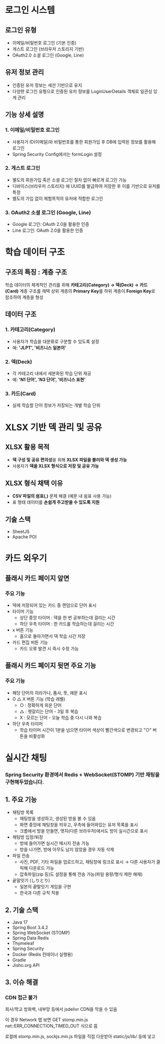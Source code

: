 # 로그인 시스템
## 로그인 유형
- 이메일/비밀번호 로그인 (기본 인증)
- 게스트 로그인 (브라우저 스토리지 기반)
- OAuth2.0 소셜 로그인 (Google, Line)
## 유저 정보 관리
- 인증된 유저 정보는 세션 기반으로 유지
- 다양햔 로그인 유형으로 인증된 유저 정보를 LoginUserDetails 객체로 일관성 있게 관리
## 기능 상세 설명
### 1. 이메일/비밀번호 로그인
- 사용자가 ID(이메일)와 비밀번호를 통한 회원가입 후 DB에 입력된 정보를 활용해 로그인
- Spring Security Config에서는 formLogin 설정
### 2. 게스트 로그인
- 별도의 회원가입 혹은 소셜 로그인 절차 없이 빠르게 로그인 가능
- 디바이스(브라우저 스토리지) 에 UUID를 발급하여 저장한 후 이를 기반으로 유저를 특정
- 별도의 가입 없이 체험목적의 유저에 적합한 로그인
### 3. OAuth2 소셜 로그인 (Google, Line)
- Google 로그인: OAuth 2.0을 활용한 인증
- Line 로그인: OAuth 2.0을 활용한 인증

# 학습 데이터 구조  
## 구조의 특징 : 계층 구조
학습 데이터의 체계적인 관리를 위해 **카테고리(Category) → 덱(Deck) → 카드(Card)** 계층 구조를 채택
상위 계층의 **Primary Key**를 하위 계층이 **Foreign Key**로 참조하여 계층을 형성

## 데이터 구조  
### 1. 카테고리(Category)  
- 사용자가 학습을 대분류로 구분할 수 있도록 설정  
- 예: **'JLPT', '비즈니스 일본어'**  
### 2. 덱(Deck)  
- 각 카테고리 내에서 세분화된 학습 단위 제공  
- 예: **'N1 단어', 'N3 단어', '비즈니스 표현'**  
### 3. 카드(Card)  
- 실제 학습할 단어 정보가 저장되는 개별 학습 단위  

# XLSX 기반 덱 관리 및 공유  
## XLSX 활용 목적 
- **덱 구성 및 공유 편의성**을 위해 **XLSX 파일을 불러와 덱 생성 가능**  
- 사용자가 **덱을 XLSX 형식으로 저장 및 공유 가능**  
## XLSX 형식 채택 이유  
- **CSV 파일의 쉼표(,)** 문제 해결 (예문 내 쉼표 사용 가능)  
- 표 형태 데이터를 **손쉽게 주고받을 수 있도록 지원**  
## 기술 스택  
- SheetJS
- Apache POI

# 카드 외우기
## 플래시 카드 페이지 앞면 
### 주요 기능
- 덱에 저장되어 있는 카드 중 랜덤으로 단어 표시
- 타이머 기능
  - 상단 중앙 타이머 : 덱을 한 번 공부하는데 걸리는 시간
  - 하단 우측 타이머 : 한 카드를 학습하는데 걸리는 시간
- x 버튼 기능
  - 홈으로 돌아가면서 덱 학습 시간 저장
- 카드 편집 버튼 기능
   - 카드 오류 발견 시 즉시 수정 가능
  
## 플래시 카드 페이지 뒷면 주요 기능
### 주요 기능
- 해당 단어의 히라가나, 품사, 뜻, 예문 표시
- O △ X 버튼 기능 (학습 레벨)
  - ○ : 정확하게 외운 단어
  - △ : 헷갈리는 단어 - 3일 후 복습
  - X : 모르는 단어 - 오늘 학습 중 다시 나와 복습
- 하단 우측 타이머
  - 학습 타이머 시간이 1분을 넘으면 타이머 색상이 빨간색으로 변경되고 "○" 버튼을 비활성화

# 실시간 채팅
### Spring Security 환경에서 Redis + WebSocket(STOMP) 기반 채팅을 구현해두었습니다.

## 1. 주요 기능
- 채팅방 목록
  - 채팅방을 생성하고, 생성된 방을 볼 수 있음
  - 화면 중앙에 채팅창을 띄우고, 우측에 들어와있는 유저 목록을 표시
  - 크롬에서 방을 만들면, 엣지(다른 브라우저)에서도 방이 실시간으로 표시
- 채팅방 입장/퇴장
  - 방에 들어가면 실시간 메시지 전송 가능
  - 방을  나가면, 방에 아무도 남지 않았을 경우 자동 삭제
- 파일 전송
  - 사진, PDF, 기타 파일을 업로드하고, 채팅창에 링크로 표시 → 다른 사용자가 클릭해 다운로드 가능
  - 압축파일(zip 등)도 설정을 통해 전송 가능(파일 용량/형식 제한 해제)
- 끝말잇기 (しりとり)
  - 일본의 끝말잇기 게임을 구현
  - 한국과 다른 규칙 적용

## 2. 기술 스택
- Java 17
- Spring Boot 3.4.2
- Spring WebSocket (STOMP)
- Spring Data Redis
- Thymeleaf
- Spring Security
- Docker (Redis 컨테이너 실행용)
- Gradle
- Jisho.org API

## 3. 이슈 해결
### CDN 접근 불가
회사/학교 방화벽, 내부망 등에서 jsdelivr CDN을 막을 수 있음

이 경우 Network 탭 보면 GET stomp.min.js net::ERR_CONNECTION_TIMED_OUT 식으로 뜸

로컬에 stomp.min.js, sockjs.min.js 파일을 직접 다운받아 static/js/lib/ 등에 넣고 <script src="/js/lib/stomp.min.js"> 식으로 로드해야 함

- 1.1 SockJS

  - GitHub 저장소에서 직접 다운로드

    SockJS GitHub: https://github.com/sockjs/sockjs-client
  
    Releases 탭에서 .min.js 파일을 다운받아도 되고, /dist 폴더에서 sockjs.min.js를 찾아 받을 수 있습니다.
  
  - CDN 주소에서 직접 다운로드

    브라우저로 https://cdn.jsdelivr.net/npm/sockjs-client@1/dist/sockjs.min.js 열기
  
    내용이 뜨면, 마우스 우클릭 → 다른 이름으로 저장 (Windows 기준)
  
    저장 시 이름을 sockjs.min.js 로 설정

- 1.2 StompJS

  - GitHub 저장소에서 직접 다운로드

    stompjs GitHub: https://github.com/stomp-js/stomp-websocket

  - CDN 주소에서 직접 다운로드

    예: https://cdn.jsdelivr.net/npm/stompjs@2.3.3/dist/stomp.min.js

    같은 방식으로 내용이 뜨면 우클릭 → “다른 이름으로 저장”

    저장 시 stomp.min.js 로 이름 지정


